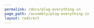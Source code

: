 ```yaml
---
permalink: /docs/plug-everything-in
page_path: /assembly/plug-everything-in
layout: redirect
---
```

